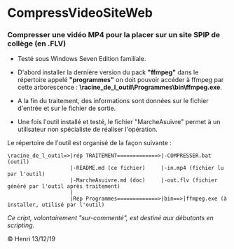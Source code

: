 # CompressVideoSiteWeb

### Compresser une vidéo MP4 pour la placer sur un site SPIP de collège (en .FLV)

* Testé sous Windows Seven Edition familiale.

* D'abord installer la dernière version du pack **"ffmpeg"** dans le répertoire appelé **"programmes"** on doit pouvoir accéder à ffmpeg par cette arborescence : **\racine_de_l_outil\Programmes\bin\ffmpeg.exe**.

* A la fin du traitement, des informations sont données sur le fichier d'entrée et sur le fichier de sortie.

* Une fois l'outil installé et testé, le fichier "MarcheAsuivre" permet à un utilisateur non spécialiste de réaliser l'opération.

Le répertoire de l'outil est organisé de la façon suivante :

    \racine_de_l_outil=>|rép TRAITEMENT=============>|-COMPRESSER.bat (outil)
                        |-README.md (ce fichier)     |-in.mp4 (fichier lu par l'outil)
                        |-MarcheAsuivre.md (doc)     |-out.flv (fichier généré par l'outil après traitement)
                        |
                        |Rép Programmes=============>|bin==>|ffmpeg.exe (à installer, utilisé par l'outil)
                        

_Ce cript, volontairement "sur-commenté", est destiné aux débutants en scripting._

 © Henri 13/12/19

